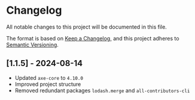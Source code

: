 # Changelog

All notable changes to this project will be documented in this file.

The format is based on [Keep a Changelog](https://keepachangelog.com/en/1.1.0/),
and this project adheres to [Semantic Versioning](https://semver.org/spec/v2.0.0.html).

## [1.1.5] - 2024-08-14

- Updated `axe-core` to `4.10.0`
- Improved project structure
- Removed redundant packages `lodash.merge` and `all-contributors-cli`